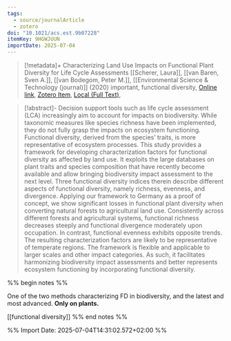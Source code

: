 ```yaml
---
tags:
  - source/journalArticle
  - zotero
doi: "10.1021/acs.est.9b07228"
itemKey: 9HGWJUUN
importDate: 2025-07-04
---
```

>[!metadata]+
> Characterizing Land Use Impacts on Functional Plant Diversity for Life Cycle Assessments
> [[Scherer, Laura]], [[van Baren, Sven A.]], [[van Bodegom, Peter M.]], 
> [[Environmental Science & Technology (journal)]] (2020)
> important, functional diversity, 
> [Online link](https://doi.org/10.1021/acs.est.9b07228), [Zotero Item](zotero://select/library/items/9HGWJUUN), [Local (Full Text)](file://C:/Users/aburg/Documents/references/zotero/storage/R2NNHP35/Scherer2020_CharacterizingLand.pdf), 

>[!abstract]-
>Decision support tools such as life cycle assessment (LCA) increasingly aim to account for impacts on biodiversity. While taxonomic measures like species richness have been implemented, they do not fully grasp the impacts on ecosystem functioning. Functional diversity, derived from the species’ traits, is more representative of ecosystem processes. This study provides a framework for developing characterization factors for functional diversity as affected by land use. It exploits the large databases on plant traits and species composition that have recently become available and allow bringing biodiversity impact assessment to the next level. Three functional diversity indices therein describe different aspects of functional diversity, namely richness, evenness, and divergence. Applying our framework to Germany as a proof of concept, we show significant losses in functional plant diversity when converting natural forests to agricultural land use. Consistently across different forests and agricultural systems, functional richness decreases steeply and functional divergence moderately upon occupation. In contrast, functional evenness exhibits opposite trends. The resulting characterization factors are likely to be representative of temperate regions. The framework is flexible and applicable to larger scales and other impact categories. As such, it facilitates harmonizing biodiversity impact assessments and better represents ecosystem functioning by incorporating functional diversity.

%% begin notes %% 

One of the two methods characterizing FD in biodiversity, and the latest and most advanced. 
**Only on plants.**

[[functional diversity]]
%% end notes %%

%% Import Date: 2025-07-04T14:31:02.572+02:00 %%
